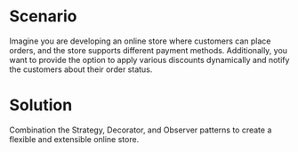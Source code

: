 # Scenario
Imagine you are developing an online store where customers can place orders, and the store supports different payment methods.
Additionally, you want to provide the option to apply various discounts dynamically and notify the customers about their order status.

# Solution
Combination the Strategy, Decorator, and Observer patterns to create a flexible and extensible online store.
